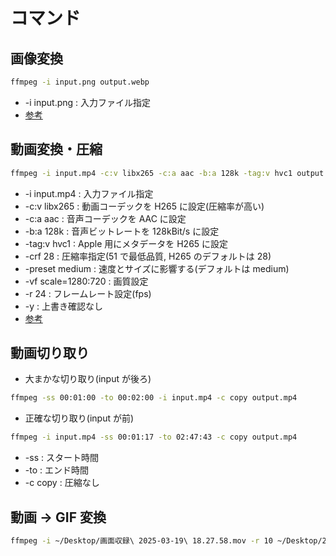 # コマンド

## 画像変換

```bash
ffmpeg -i input.png output.webp
```

- -i input.png : 入力ファイル指定
- [参考](https://zenn.dev/ruri14/articles/2354079cd1ae9c)

## 動画変換・圧縮

```bash
ffmpeg -i input.mp4 -c:v libx265 -c:a aac -b:a 128k -tag:v hvc1 output.mp4
```

- -i input.mp4 : 入力ファイル指定
- -c:v libx265 : 動画コーデックを H265 に設定(圧縮率が高い)
- -c:a aac : 音声コーデックを AAC に設定
- -b:a 128k : 音声ビットレートを 128kBit/s に設定
- -tag:v hvc1 : Apple 用にメタデータを H265 に設定
- -crf 28 : 圧縮率指定(51 で最低品質, H265 のデフォルトは 28)
- -preset medium : 速度とサイズに影響する(デフォルトは medium)
- -vf scale=1280:720 : 画質設定
- -r 24 : フレームレート設定(fps)
- -y : 上書き確認なし
- [参考](https://trac.ffmpeg.org/wiki/Encode/H.264)

## 動画切り取り

- 大まかな切り取り(input が後ろ)

```bash
ffmpeg -ss 00:01:00 -to 00:02:00 -i input.mp4 -c copy output.mp4
```

- 正確な切り取り(input が前)

```bash
ffmpeg -i input.mp4 -ss 00:01:17 -to 02:47:43 -c copy output.mp4
```

- -ss : スタート時間
- -to : エンド時間
- -c copy : 圧縮なし

## 動画 → GIF 変換

```bash
ffmpeg -i ~/Desktop/画面収録\ 2025-03-19\ 18.27.58.mov -r 10 ~/Desktop/20200622.gif
```
